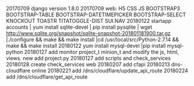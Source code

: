 20170709 django version 1.8.0
20170709 web: H5 CSS JS BOOTSTRAP3 BOOTSTRAP-TABLE BOOTSTRAP-DATETIMEPICKER BOOTSTRAP-SELECT KNOCKOUT TOASTR TITATOGGLE-DIST SUI.NAV 
20180122 startapp accounts | yum install sqlite-devel | pip install pysqlite | wget http://www.sqlite.org/snapshot/sqlite-snapshot-201801181900.tar.gz |./configure && make && make install |cd /usr/local/src/Python-2.7.14 && make && make install
20180122 yum install mysql-devel |pip install mysql-python
20180127 add monitor project_t minion_t and modify the js, html, views. new add project.py
20180127 add scripts and check_services
20180128 create check_services web
20180207 add cfapi
20180213 dns-cloudflare online
20180221 add /dns/cloudflare/update_api_route
20180224 add /dns/cloudflare/get_api_route